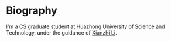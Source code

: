 # Biography
I'm a CS graduate student at Huazhong University of Science and Technology, under the guidance of [Xianzhi Li](https://nini-lxz.github.io/). 
